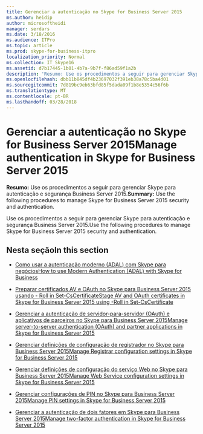 ```yaml
---
title: Gerenciar a autenticação no Skype for Business Server 2015
ms.author: heidip
author: microsoftheidi
manager: serdars
ms.date: 3/18/2016
ms.audience: ITPro
ms.topic: article
ms.prod: skype-for-business-itpro
localization_priority: Normal
ms.collection: IT_Skype16
ms.assetid: d7b17445-1b01-4b7a-9b7f-f86ad59f1a2b
description: 'Resumo: Use os procedimentos a seguir para gerenciar Skype para autenticação e segurança Business Server 2015.'
ms.openlocfilehash: dbb11b845df4b23697032f391eb38a78c5ba4d01
ms.sourcegitcommit: 7d819bc9eb63bfd85f5dada09f1b8e5354c56f6b
ms.translationtype: MT
ms.contentlocale: pt-BR
ms.lasthandoff: 03/28/2018
---
```

# <a name="manage-authentication-in-skype-for-business-server-2015"></a><span data-ttu-id="0e7e2-103">Gerenciar a autenticação no Skype for Business Server 2015</span><span class="sxs-lookup"><span data-stu-id="0e7e2-103">Manage authentication in Skype for Business Server 2015</span></span>
 
<span data-ttu-id="0e7e2-104">**Resumo:** Use os procedimentos a seguir para gerenciar Skype para autenticação e segurança Business Server 2015.</span><span class="sxs-lookup"><span data-stu-id="0e7e2-104">**Summary:** Use the following procedures to manage Skype for Business Server 2015 security and authentication.</span></span>
  
<span data-ttu-id="0e7e2-105">Use os procedimentos a seguir para gerenciar Skype para autenticação e segurança Business Server 2015.</span><span class="sxs-lookup"><span data-stu-id="0e7e2-105">Use the following procedures to manage Skype for Business Server 2015 security and authentication.</span></span>
  
## <a name="in-this-section"></a><span data-ttu-id="0e7e2-106">Nesta seção</span><span class="sxs-lookup"><span data-stu-id="0e7e2-106">In this section</span></span>

- [<span data-ttu-id="0e7e2-107">Como usar a autenticação moderno (ADAL) com Skype para negócios</span><span class="sxs-lookup"><span data-stu-id="0e7e2-107">How to use Modern Authentication (ADAL) with Skype for Business</span></span>](use-adal.md)
    
- [<span data-ttu-id="0e7e2-108">Preparar certificados AV e OAuth no Skype para Business Server 2015 usando - Roll in Set-CsCertificate</span><span class="sxs-lookup"><span data-stu-id="0e7e2-108">Stage AV and OAuth certificates in Skype for Business Server 2015 using -Roll in Set-CsCertificate</span></span>](stage-av-and-oauth-certificates.md)
    
- [<span data-ttu-id="0e7e2-109">Gerenciar a autenticação de servidor-para-servidor (OAuth) e aplicativos de parceiros no Skype para Business Server 2015</span><span class="sxs-lookup"><span data-stu-id="0e7e2-109">Manage server-to-server authentication (OAuth) and partner applications in Skype for Business Server 2015</span></span>](server-to-server-and-partner-applications.md)
    
- [<span data-ttu-id="0e7e2-110">Gerenciar definições de configuração de registrador no Skype para Business Server 2015</span><span class="sxs-lookup"><span data-stu-id="0e7e2-110">Manage Registrar configuration settings in Skype for Business Server 2015</span></span>](registrar-configuration-settings.md)
    
- [<span data-ttu-id="0e7e2-111">Gerenciar definições de configuração do serviço Web no Skype para Business Server 2015</span><span class="sxs-lookup"><span data-stu-id="0e7e2-111">Manage Web Service configuration settings in Skype for Business Server 2015</span></span>](web-service-configuration-settings.md)
    
- [<span data-ttu-id="0e7e2-112">Gerenciar configurações de PIN no Skype para Business Server 2015</span><span class="sxs-lookup"><span data-stu-id="0e7e2-112">Manage PIN settings in Skype for Business Server 2015</span></span>](pin-settings.md)
    
- [<span data-ttu-id="0e7e2-113">Gerenciar a autenticação de dois fatores em Skype para Business Server 2015</span><span class="sxs-lookup"><span data-stu-id="0e7e2-113">Manage two-factor authentication in Skype for Business Server 2015</span></span>](two-factor-authentication.md)
    

